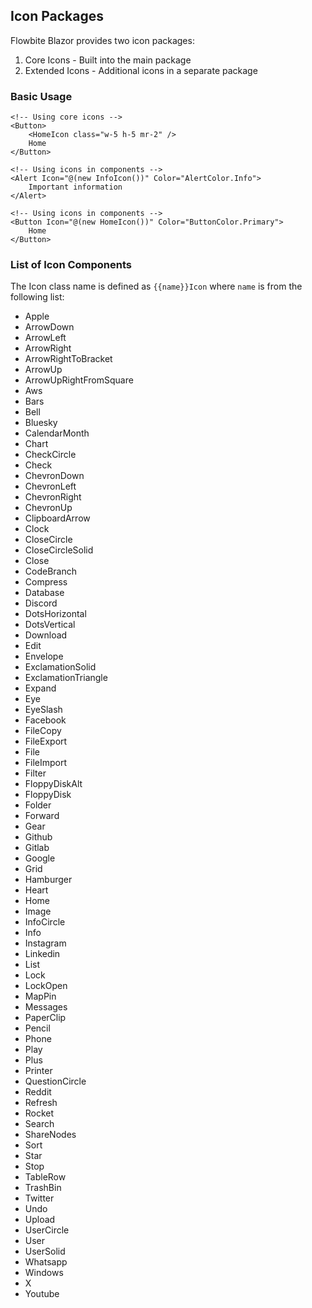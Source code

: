 
</doc>

<doc title="Using Icons" description="Working with Flowbite Blazor icons">

## Icon Packages

Flowbite Blazor provides two icon packages:

1. Core Icons - Built into the main package
2. Extended Icons - Additional icons in a separate package

### Basic Usage

```razor
<!-- Using core icons -->
<Button>
    <HomeIcon class="w-5 h-5 mr-2" />
    Home
</Button>

<!-- Using icons in components -->
<Alert Icon="@(new InfoIcon())" Color="AlertColor.Info">
    Important information
</Alert>

<!-- Using icons in components -->
<Button Icon="@(new HomeIcon())" Color="ButtonColor.Primary">
    Home
</Button>
```

### List of Icon Components

The Icon class name is defined as `{{name}}Icon` where `name` is from the following list:
- Apple
- ArrowDown
- ArrowLeft
- ArrowRight
- ArrowRightToBracket
- ArrowUp
- ArrowUpRightFromSquare
- Aws
- Bars
- Bell
- Bluesky
- CalendarMonth
- Chart
- CheckCircle
- Check
- ChevronDown
- ChevronLeft
- ChevronRight
- ChevronUp
- ClipboardArrow
- Clock
- CloseCircle
- CloseCircleSolid
- Close
- CodeBranch
- Compress
- Database
- Discord
- DotsHorizontal
- DotsVertical
- Download
- Edit
- Envelope
- ExclamationSolid
- ExclamationTriangle
- Expand
- Eye
- EyeSlash
- Facebook
- FileCopy
- FileExport
- File
- FileImport
- Filter
- FloppyDiskAlt
- FloppyDisk
- Folder
- Forward
- Gear
- Github
- Gitlab
- Google
- Grid
- Hamburger
- Heart
- Home
- Image
- InfoCircle
- Info
- Instagram
- Linkedin
- List
- Lock
- LockOpen
- MapPin
- Messages
- PaperClip
- Pencil
- Phone
- Play
- Plus
- Printer
- QuestionCircle
- Reddit
- Refresh
- Rocket
- Search
- ShareNodes
- Sort
- Star
- Stop
- TableRow
- TrashBin
- Twitter
- Undo
- Upload
- UserCircle
- User
- UserSolid
- Whatsapp
- Windows
- X
- Youtube


</doc>
